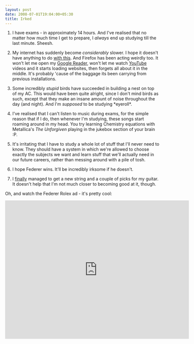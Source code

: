 ```yaml
---
layout: post
date: 2008-07-01T19:04:00+05:30
title: Irked
---
```


1. I have exams - in approximately 14 hours. And I've realised that no matter how much time I get to prepare, I *always* end up studying till the last minute. Sheesh.

2. My internet has suddenly become *considerably* slower. I hope it doesn't have anything to do [with this][1]. And Firefox has been acting weirdly too. It won't let me open my [Google Reader][], won't let me watch [YouTube][] videos and it starts loading websites, then forgets all about it in the middle. It's probably 'cause of the baggage its been carrying from previous installations.

3. Some incredibly *stupid* birds have succeeded in building a nest on top of my AC. This would have been quite alright, since I don't mind birds as such, except that they make an insane amount of noise throughout the day (and night). And I'm *supposed* to be studying \*eyeroll\*.

4. I've realised that I can't listen to music during exams, for the simple reason that if I do, then whenever I'm studying, these songs start roaming around in my head. You try learning Chemistry equations with Metallica's *The Unforgiven* playing in the jukebox section of your brain :P.

5. It's irritating that I have to study a whole lot of stuff that I'll never need to know. They should have a system in which we're allowed to choose exactly the subjects we want and learn stuff that we'll actually need in our future careers, rather than messing around with a pile of tosh.

6. I hope Federer wins. It'll be incredibly irksome if he doesn't.

7. I [finally][2] managed to get a new string and a couple of picks for my guitar. It doesn't help that I'm not much closer to becoming good at it, though.

Oh, and watch the Federer Rolex ad - it's pretty cool:

<iframe width="600" height="450" src="http://www.youtube.com/v/gVxdsCbj5gA&hl=en" frameborder="0" allowfullscreen></iframe>

[1]: http://blog.sahil.me/posts/illimit/
[Google Reader]: http://google.com/reader
[YouTube]: http://www.youtube.com/
[2]: http://blog.sahil.me/posts/why-hello/